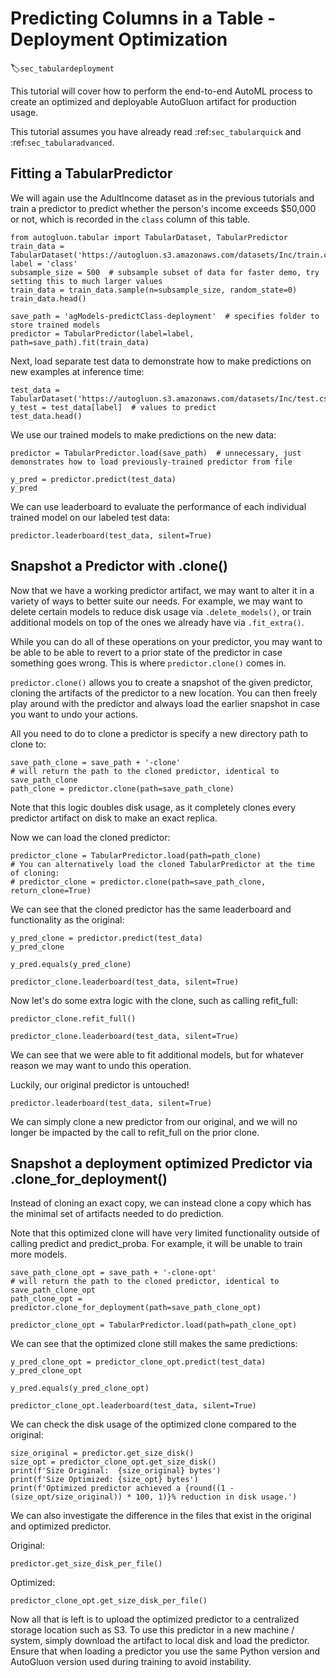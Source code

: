 # Predicting Columns in a Table - Deployment Optimization
:label:`sec_tabulardeployment`

This tutorial will cover how to perform the end-to-end AutoML process to create an optimized and deployable
AutoGluon artifact for production usage.

This tutorial assumes you have already read :ref:`sec_tabularquick` and :ref:`sec_tabularadvanced`.

## Fitting a TabularPredictor

We will again use the AdultIncome dataset as in the previous tutorials and train a predictor
to predict whether the person's income exceeds $50,000 or not, which is recorded in the `class` column of this table.

```{.python .input}
from autogluon.tabular import TabularDataset, TabularPredictor
train_data = TabularDataset('https://autogluon.s3.amazonaws.com/datasets/Inc/train.csv')
label = 'class'
subsample_size = 500  # subsample subset of data for faster demo, try setting this to much larger values
train_data = train_data.sample(n=subsample_size, random_state=0)
train_data.head()
```

```{.python .input}
save_path = 'agModels-predictClass-deployment'  # specifies folder to store trained models
predictor = TabularPredictor(label=label, path=save_path).fit(train_data)
```

Next, load separate test data to demonstrate how to make predictions on new examples at inference time:

```{.python .input}
test_data = TabularDataset('https://autogluon.s3.amazonaws.com/datasets/Inc/test.csv')
y_test = test_data[label]  # values to predict
test_data.head()
```

We use our trained models to make predictions on the new data:

```{.python .input}
predictor = TabularPredictor.load(save_path)  # unnecessary, just demonstrates how to load previously-trained predictor from file

y_pred = predictor.predict(test_data)
y_pred
```

We can use leaderboard to evaluate the performance of each individual trained model on our labeled test data:

```{.python .input}
predictor.leaderboard(test_data, silent=True)
```

## Snapshot a Predictor with .clone()

Now that we have a working predictor artifact, we may want to alter it in a variety of ways to better suite our needs.
For example, we may want to delete certain models to reduce disk usage via `.delete_models()`,
or train additional models on top of the ones we already have via `.fit_extra()`.

While you can do all of these operations on your predictor,
you may want to be able to be able to revert to a prior state of the predictor in case something goes wrong.
This is where `predictor.clone()` comes in.

`predictor.clone()` allows you to create a snapshot of the given predictor,
cloning the artifacts of the predictor to a new location.
You can then freely play around with the predictor and always load 
the earlier snapshot in case you want to undo your actions.

All you need to do to clone a predictor is specify a new directory path to clone to:

```{.python .input}
save_path_clone = save_path + '-clone'
# will return the path to the cloned predictor, identical to save_path_clone
path_clone = predictor.clone(path=save_path_clone)
```

Note that this logic doubles disk usage, as it completely clones
every predictor artifact on disk to make an exact replica.

Now we can load the cloned predictor:

```{.python .input}
predictor_clone = TabularPredictor.load(path=path_clone)
# You can alternatively load the cloned TabularPredictor at the time of cloning:
# predictor_clone = predictor.clone(path=save_path_clone, return_clone=True)
```

We can see that the cloned predictor has the same leaderboard and functionality as the original:

```{.python .input}
y_pred_clone = predictor.predict(test_data)
y_pred_clone
```

```{.python .input}
y_pred.equals(y_pred_clone)
```

```{.python .input}
predictor_clone.leaderboard(test_data, silent=True)
```

Now let's do some extra logic with the clone, such as calling refit_full:

```{.python .input}
predictor_clone.refit_full()

predictor_clone.leaderboard(test_data, silent=True)
```

We can see that we were able to fit additional models, but for whatever reason we may want to undo this operation.

Luckily, our original predictor is untouched!

```{.python .input}
predictor.leaderboard(test_data, silent=True)
```

We can simply clone a new predictor from our original, and we will no longer be impacted
by the call to refit_full on the prior clone.

## Snapshot a deployment optimized Predictor via .clone_for_deployment()

Instead of cloning an exact copy, we can instead clone a copy
which has the minimal set of artifacts needed to do prediction.

Note that this optimized clone will have very limited functionality outside of calling predict and predict_proba.
For example, it will be unable to train more models.

```{.python .input}
save_path_clone_opt = save_path + '-clone-opt'
# will return the path to the cloned predictor, identical to save_path_clone_opt
path_clone_opt = predictor.clone_for_deployment(path=save_path_clone_opt)
```

```{.python .input}
predictor_clone_opt = TabularPredictor.load(path=path_clone_opt)
```

We can see that the optimized clone still makes the same predictions:

```{.python .input}
y_pred_clone_opt = predictor_clone_opt.predict(test_data)
y_pred_clone_opt
```

```{.python .input}
y_pred.equals(y_pred_clone_opt)
```

```{.python .input}
predictor_clone_opt.leaderboard(test_data, silent=True)
```

We can check the disk usage of the optimized clone compared to the original:

```{.python .input}
size_original = predictor.get_size_disk()
size_opt = predictor_clone_opt.get_size_disk()
print(f'Size Original:  {size_original} bytes')
print(f'Size Optimized: {size_opt} bytes')
print(f'Optimized predictor achieved a {round((1 - (size_opt/size_original)) * 100, 1)}% reduction in disk usage.')
```

We can also investigate the difference in the files that exist in the original and optimized predictor.

Original:

```{.python .input}
predictor.get_size_disk_per_file()
```

Optimized:

```{.python .input}
predictor_clone_opt.get_size_disk_per_file()
```

Now all that is left is to upload the optimized predictor to a centralized storage location such as S3.
To use this predictor in a new machine / system, simply download the artifact to local disk and load the predictor.
Ensure that when loading a predictor you use the same Python version
and AutoGluon version used during training to avoid instability.

